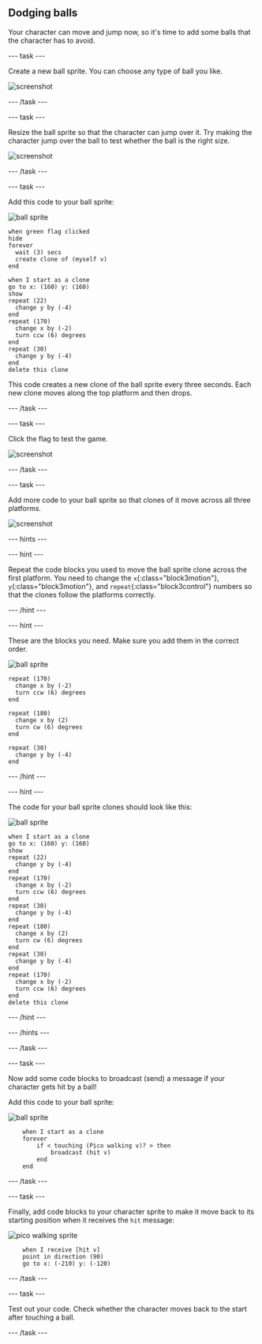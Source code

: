 ## Dodging balls

Your character can move and jump now, so it's time to add some balls that the character has to avoid.

--- task ---

Create a new ball sprite. You can choose any type of ball you like.

![screenshot](images/dodge-balls.png)

--- /task ---

--- task ---

Resize the ball sprite so that the character can jump over it. Try making the character jump over the ball to test whether the ball is the right size.

![screenshot](images/dodge-ball-resize.png)

--- /task ---

--- task ---

Add this code to your ball sprite:

![ball sprite](images/ball_sprite.png)

```blocks3
when green flag clicked
hide
forever 
  wait (3) secs
  create clone of (myself v)
end
```

```blocks3
when I start as a clone
go to x: (160) y: (160)
show
repeat (22) 
  change y by (-4)
end
repeat (170) 
  change x by (-2)
  turn ccw (6) degrees
end
repeat (30) 
  change y by (-4)
end
delete this clone
```

This code creates a new clone of the ball sprite every three seconds. Each new clone moves along the top platform and then drops.

--- /task ---

--- task ---

Click the flag to test the game.

![screenshot](images/dodge-ball-test.png)

--- /task ---

--- task ---

Add more code to your ball sprite so that clones of it move across all three platforms.

![screenshot](images/dodge-ball-more-motion.png)

--- hints ---

--- hint ---

Repeat the code blocks you used to move the ball sprite clone across the first platform. You need to change the `x`{:class="block3motion"}, `y`{:class="block3motion"}, and `repeat`{:class="block3control"} numbers so that the clones follow the platforms correctly.

--- /hint ---

--- hint ---

These are the blocks you need. Make sure you add them in the correct order.

![ball sprite](images/ball_sprite.png)

```blocks3
repeat (170) 
  change x by (-2)
  turn ccw (6) degrees
end

repeat (180) 
  change x by (2)
  turn cw (6) degrees
end

repeat (30) 
  change y by (-4)
end
```

--- /hint ---

--- hint ---

The code for your ball sprite clones should look like this:

![ball sprite](images/ball_sprite.png)

```blocks3
when I start as a clone
go to x: (160) y: (160)
show
repeat (22) 
  change y by (-4)
end
repeat (170) 
  change x by (-2)
  turn ccw (6) degrees
end
repeat (30) 
  change y by (-4)
end
repeat (180) 
  change x by (2)
  turn cw (6) degrees
end
repeat (30) 
  change y by (-4)
end
repeat (170) 
  change x by (-2)
  turn ccw (6) degrees
end
delete this clone
```

--- /hint ---

--- /hints ---

--- /task ---

--- task ---

Now add some code blocks to broadcast (send) a message if your character gets hit by a ball!

Add this code to your ball sprite:

![ball sprite](images/ball_sprite.png)

```blocks3
	when I start as a clone
	forever
		if < touching (Pico walking v)? > then
			broadcast (hit v)
		end
	end
```

--- /task ---

--- task ---

Finally, add code blocks to your character sprite to make it move back to its starting position when it receives the `hit` message:

![pico walking sprite](images/pico_walking_sprite.png)

```blocks3
	when I receive [hit v]
	point in direction (90)
	go to x: (-210) y: (-120)
```	

--- /task ---

--- task ---

Test out your code. Check whether the character moves back to the start after touching a ball.

--- /task ---


